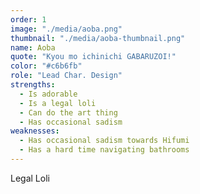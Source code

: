 ```yaml
---
order: 1
image: "./media/aoba.png"
thumbnail: "./media/aoba-thumbnail.png"
name: Aoba
quote: "Kyou mo ichinichi GABARUZOI!"
color: "#c6b6fb"
role: "Lead Char. Design"
strengths:
  - Is adorable
  - Is a legal loli
  - Can do the art thing
  - Has occasional sadism
weaknesses:
  - Has occasional sadism towards Hifumi
  - Has a hard time navigating bathrooms
---
```


Legal Loli
